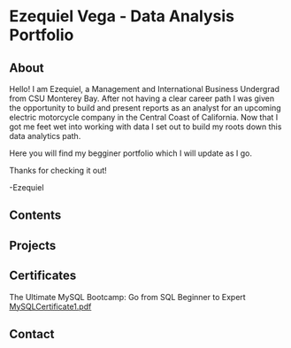 # Ezequiel Vega - Data Analysis Portfolio

## About

Hello! I am Ezequiel, a Management and International Business Undergrad from CSU Monterey Bay. After not having a clear career path I was given the opportunity to build and present reports as an analyst for an upcoming electric motorcycle company in the Central Coast of California.
Now that I got me feet wet into working with data I set out to build my roots down this data analytics path. 

Here you will find my begginer portfolio which I will update as I go.

Thanks for checking it out!

-Ezequiel 

## Contents

## Projects

## Certificates

The Ultimate MySQL Bootcamp: Go from SQL Beginner to Expert
[MySQLCertificate1.pdf](https://github.com/EZ80VEGA/data_analysis_portfolio/files/11741473/MySQLCertificate1.pdf)

## Contact
